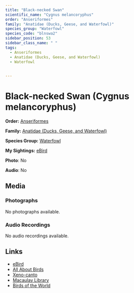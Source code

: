```yaml
---
title: "Black-necked Swan"
scientific_name: "Cygnus melancoryphus"
order: "Anseriformes"
family: "Anatidae (Ducks, Geese, and Waterfowl)"
species_group: "Waterfowl"
species_code: "blnswa2"
sidebar_position: 53
sidebar_class_name: " "
tags: 
  - Anseriformes
  - Anatidae (Ducks, Geese, and Waterfowl)
  - Waterfowl
  
  
---
```


# Black-necked Swan (Cygnus melancoryphus)

**Order:** [Anseriformes](/tags/anseriformes)

**Family:** [Anatidae (Ducks, Geese, and Waterfowl)](/tags/anatidae-ducks-geese-and-waterfowl)

**Species Group:** [Waterfowl](/tags/waterfowl)

**My Sightings:** [eBird](https://ebird.org/lifelist?r=world&time=life&spp=blnswa2)

**Photo**: No 

**Audio**: No

## Media
### Photographs
No photographs available.

### Audio Recordings
No audio recordings available.

## Links
* [eBird](https://ebird.org/species/blnswa2) 
* [All About Birds](https://www.allaboutbirds.org/guide/blnswa2) 
* [Xeno-canto](https://www.xeno-canto.org/species/cygnus-melancoryphus) 
* [Macaulay Library](https://search.macaulaylibrary.org/catalog?taxonCode=blnswa2&sort=rating_rank_desc)
* [Birds of the World](https://birdsoftheworld.org/bow/species/blnswa2)
